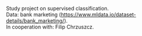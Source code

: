 Study project on supervised classification.  
Data: bank marketing (https://www.mldata.io/dataset-details/bank_marketing/).  
In cooperation with: Filip Chrzuszcz.
